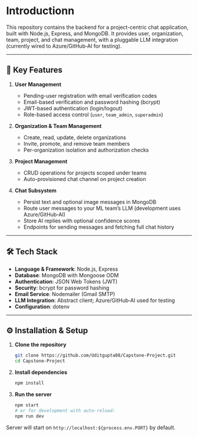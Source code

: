 # Introductionn
This repository contains the backend for a project-centric chat application, built with Node.js, Express, and MongoDB. It provides user, organization, team, project, and chat management, with a pluggable LLM integration (currently wired to Azure/GitHub‑AI for testing).

---

## 🚀 Key Features

1. **User Management**

   * Pending-user registration with email verification codes
   * Email-based verification and password hashing (bcrypt)
   * JWT-based authentication (login/logout)
   * Role-based access control (`user`, `team_admin`, `superadmin`)

2. **Organization & Team Management**

   * Create, read, update, delete organizations
   * Invite, promote, and remove team members
   * Per-organization isolation and authorization checks

3. **Project Management**

   * CRUD operations for projects scoped under teams
   * Auto-provisioned chat channel on project creation

4. **Chat Subsystem**

   * Persist text and optional image messages in MongoDB
   * Route user messages to your ML team’s LLM (development uses Azure/GitHub‑AI)
   * Store AI replies with optional confidence scores
   * Endpoints for sending messages and fetching full chat history

---

## 🛠 Tech Stack

* **Language & Framework**: Node.js, Express
* **Database**: MongoDB with Mongoose ODM
* **Authentication**: JSON Web Tokens (JWT)
* **Security**: bcrypt for password hashing
* **Email Service**: Nodemailer (Gmail SMTP)
* **LLM Integration**: Abstract client; Azure/GitHub‑AI used for testing
* **Configuration**: dotenv

---

## ⚙️ Installation & Setup

1. **Clone the repository**

   ```bash
   git clone https://github.com/Uditgupta08/Capstone-Project.git
   cd Capstone-Project
   ```

2. **Install dependencies**

   ```bash
   npm install
   ```

3. **Run the server**

   ```bash
   npm start
   # or for development with auto-reload:
   npm run dev
   ```

Server will start on `http://localhost:${process.env.PORT}` by default.
